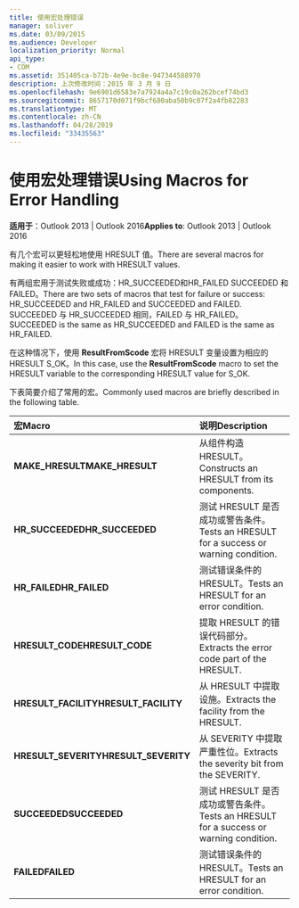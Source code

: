 ```yaml
---
title: 使用宏处理错误
manager: soliver
ms.date: 03/09/2015
ms.audience: Developer
localization_priority: Normal
api_type:
- COM
ms.assetid: 351405ca-b72b-4e9e-bc8e-947344588970
description: 上次修改时间：2015 年 3 月 9 日
ms.openlocfilehash: 9e6901d6583e7a7924a4a7c19c0a262bcef74bd3
ms.sourcegitcommit: 8657170d071f9bcf680aba50b9c07f2a4fb82283
ms.translationtype: MT
ms.contentlocale: zh-CN
ms.lasthandoff: 04/28/2019
ms.locfileid: "33435563"
---
```

# <a name="using-macros-for-error-handling"></a><span data-ttu-id="abf55-103">使用宏处理错误</span><span class="sxs-lookup"><span data-stu-id="abf55-103">Using Macros for Error Handling</span></span>

  
  
<span data-ttu-id="abf55-104">**适用于**：Outlook 2013 | Outlook 2016</span><span class="sxs-lookup"><span data-stu-id="abf55-104">**Applies to**: Outlook 2013 | Outlook 2016</span></span> 
  
<span data-ttu-id="abf55-105">有几个宏可以更轻松地使用 HRESULT 值。</span><span class="sxs-lookup"><span data-stu-id="abf55-105">There are several macros for making it easier to work with HRESULT values.</span></span>
  
<span data-ttu-id="abf55-106">有两组宏用于测试失败或成功：HR_SUCCEEDED和HR_FAILED SUCCEEDED 和 FAILED。</span><span class="sxs-lookup"><span data-stu-id="abf55-106">There are two sets of macros that test for failure or success: HR_SUCCEEDED and HR_FAILED and SUCCEEDED and FAILED.</span></span> <span data-ttu-id="abf55-107">SUCCEEDED 与 HR_SUCCEEDED 相同，FAILED 与 HR_FAILED。</span><span class="sxs-lookup"><span data-stu-id="abf55-107">SUCCEEDED is the same as HR_SUCCEEDED and FAILED is the same as HR_FAILED.</span></span>
  
<span data-ttu-id="abf55-108">在这种情况下，使用 **ResultFromScode** 宏将 HRESULT 变量设置为相应的 HRESULT S_OK。</span><span class="sxs-lookup"><span data-stu-id="abf55-108">In this case, use the **ResultFromScode** macro to set the HRESULT variable to the corresponding HRESULT value for S_OK.</span></span> 
  
<span data-ttu-id="abf55-109">下表简要介绍了常用的宏。</span><span class="sxs-lookup"><span data-stu-id="abf55-109">Commonly used macros are briefly described in the following table.</span></span>
  
|<span data-ttu-id="abf55-110">**宏**</span><span class="sxs-lookup"><span data-stu-id="abf55-110">**Macro**</span></span>|<span data-ttu-id="abf55-111">**说明**</span><span class="sxs-lookup"><span data-stu-id="abf55-111">**Description**</span></span>|
|:-----|:-----|
|<span data-ttu-id="abf55-112">**MAKE_HRESULT**</span><span class="sxs-lookup"><span data-stu-id="abf55-112">**MAKE_HRESULT**</span></span> <br/> |<span data-ttu-id="abf55-113">从组件构造 HRESULT。</span><span class="sxs-lookup"><span data-stu-id="abf55-113">Constructs an HRESULT from its components.</span></span>  <br/> |
|<span data-ttu-id="abf55-114">**HR_SUCCEEDED**</span><span class="sxs-lookup"><span data-stu-id="abf55-114">**HR_SUCCEEDED**</span></span> <br/> |<span data-ttu-id="abf55-115">测试 HRESULT 是否成功或警告条件。</span><span class="sxs-lookup"><span data-stu-id="abf55-115">Tests an HRESULT for a success or warning condition.</span></span>  <br/> |
|<span data-ttu-id="abf55-116">**HR_FAILED**</span><span class="sxs-lookup"><span data-stu-id="abf55-116">**HR_FAILED**</span></span> <br/> |<span data-ttu-id="abf55-117">测试错误条件的 HRESULT。</span><span class="sxs-lookup"><span data-stu-id="abf55-117">Tests an HRESULT for an error condition.</span></span>  <br/> |
|<span data-ttu-id="abf55-118">**HRESULT_CODE**</span><span class="sxs-lookup"><span data-stu-id="abf55-118">**HRESULT_CODE**</span></span> <br/> |<span data-ttu-id="abf55-119">提取 HRESULT 的错误代码部分。</span><span class="sxs-lookup"><span data-stu-id="abf55-119">Extracts the error code part of the HRESULT.</span></span>  <br/> |
|<span data-ttu-id="abf55-120">**HRESULT_FACILITY**</span><span class="sxs-lookup"><span data-stu-id="abf55-120">**HRESULT_FACILITY**</span></span> <br/> |<span data-ttu-id="abf55-121">从 HRESULT 中提取设施。</span><span class="sxs-lookup"><span data-stu-id="abf55-121">Extracts the facility from the HRESULT.</span></span>  <br/> |
|<span data-ttu-id="abf55-122">**HRESULT_SEVERITY**</span><span class="sxs-lookup"><span data-stu-id="abf55-122">**HRESULT_SEVERITY**</span></span> <br/> |<span data-ttu-id="abf55-123">从 SEVERITY 中提取严重性位。</span><span class="sxs-lookup"><span data-stu-id="abf55-123">Extracts the severity bit from the SEVERITY.</span></span>  <br/> |
|<span data-ttu-id="abf55-124">**SUCCEEDED**</span><span class="sxs-lookup"><span data-stu-id="abf55-124">**SUCCEEDED**</span></span> <br/> |<span data-ttu-id="abf55-125">测试 HRESULT 是否成功或警告条件。</span><span class="sxs-lookup"><span data-stu-id="abf55-125">Tests an HRESULT for a success or warning condition.</span></span>  <br/> |
|<span data-ttu-id="abf55-126">**FAILED**</span><span class="sxs-lookup"><span data-stu-id="abf55-126">**FAILED**</span></span> <br/> |<span data-ttu-id="abf55-127">测试错误条件的 HRESULT。</span><span class="sxs-lookup"><span data-stu-id="abf55-127">Tests an HRESULT for an error condition.</span></span>  <br/> |
   

